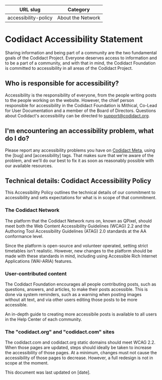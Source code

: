 | URL slug | Category |
|:--------:|:--------:|
| accessibility-policy | About the Network |

# Codidact Accessibility Statement

Sharing information and being part of a community are the two fundamental goals of the Codidact Project. Everyone deserves access to information and to be a part of a community, and with that in mind,  the Codidact Foundation is committed to accessibility in all areas of the Codidact Project.

## Who is responsible for accessibility?

Accessibility is the responsibility of everyone, from the people writing posts to the people working on the website. However, the chief person responsible for accessibility in the Codidact Foundation is Mithical, Co-Lead for User Documentation and a member of the Board of Directors. Questions about Codidact's accessibility can be directed to support@codidact.org.

## I'm encountering an accessibility problem, what do I do?

Please report any accessibility problems you have on [Codidact Meta](https://meta.codidact.com), using the [bug] and [accessibility] tags. That makes sure that we're aware of the problem, and we'll do our best to fix it as soon as reasonably possible with our available resources.

## Technical details: Codidact Accessibility Policy

This Accessibility Policy outlines the technical details of our commitment to accessibility and sets expectations for what is in scope of that commitment.

### The Codidact Network

The platform that the Codidact Network runs on, known as QPixel, should meet both the Web Content Accessibility Guidelines (WCAG) 2.2 and the Authoring Tool Accessibility Guidelines (ATAG) 2.0 standards at the AA conformance level.

Since the platform is open-source and volunteer operated, setting strict timetables isn't realistic. However, new changes to the platform should be made with these standards in mind, including using Accessible Rich Internet Applications (WAI-ARIA) features.

### User-contributed content

The Codidact Foundation encourages all people contributing posts, such as questions, answers, and articles, to make their posts accessible. This is done via system reminders, such as a warning when posting images without alt text, and via other users editing those posts to be more accessible.

An in-depth guide to creating more accessibile posts is available to all users in the Help Center of each community.

### The "codidact.org" and "codidact.com" sites

The codidact.com and codidact.org static domains should meet WCAG 2.2. When those pages are updated, steps should ideally be taken to increase the accessibility of those pages. At a minimum, changes must not cause the accessibility of those pages to decrease. However, a full redesign is not in scope at the moment.

This document was last updated on [date].
